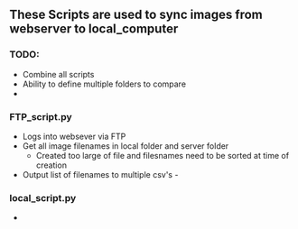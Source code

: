 ## These Scripts are used to sync images from webserver to local_computer

### TODO: 
- Combine all scripts
- Ability to define multiple folders to compare
- 

### FTP_script.py
 - Logs into websever via FTP
 - Get all image filenames in local folder and server folder
    * Created too large of file and filesnames need to be sorted at time of creation
 - Output list of filenames to multiple csv's - 

### local_script.py
- 